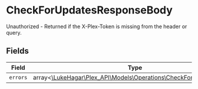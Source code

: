 # CheckForUpdatesResponseBody

Unauthorized - Returned if the X-Plex-Token is missing from the header or query.


## Fields

| Field                                                                                                                  | Type                                                                                                                   | Required                                                                                                               | Description                                                                                                            |
| ---------------------------------------------------------------------------------------------------------------------- | ---------------------------------------------------------------------------------------------------------------------- | ---------------------------------------------------------------------------------------------------------------------- | ---------------------------------------------------------------------------------------------------------------------- |
| `errors`                                                                                                               | array<[\LukeHagar\Plex_API\Models\Operations\CheckForUpdatesErrors](../../Models/Operations/CheckForUpdatesErrors.md)> | :heavy_minus_sign:                                                                                                     | N/A                                                                                                                    |